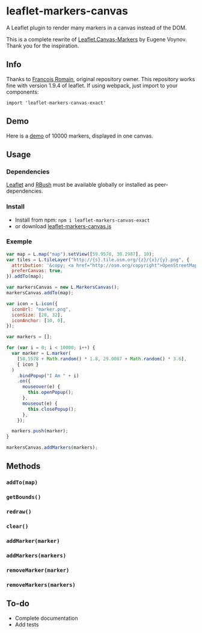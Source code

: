 # leaflet-markers-canvas

A Leaflet plugin to render many markers in a canvas instead of the DOM.

This is a complete rewrite of [Leaflet.Canvas-Markers](https://github.com/eJuke/Leaflet.Canvas-Markers) by Eugene Voynov. Thank you for the inspiration.

## Info
Thanks to [Francois Romain](https://github.com/francoisromain/), original repository owner.
This repository works fine with version 1.9.4 of leaflet. If using webpack, just import to your components:
```
import 'leaflet-markers-canvas-exact'
```
## Demo

Here is a [demo](https://francoisromain.github.io/leaflet-markers-canvas/examples/) of 10000 markers, displayed in one canvas.

## Usage

### Dependencies

[Leaflet](https://leafletjs.com/) and [RBush](https://github.com/mourner/rbush) must be available globally or installed as peer-dependencies.

### Install

- Install from npm: `npm i leaflet-markers-canvas-exact`
- or download [leaflet-markers-canvas.js](https://github.com/blcardoso/leaflet-markers-canvas/blob/master/dist/leaflet-markers-canvas.js)

### Exemple

```js
var map = L.map("map").setView([59.9578, 30.2987], 10);
var tiles = L.tileLayer("http://{s}.tile.osm.org/{z}/{x}/{y}.png", {
  attribution: '&copy; <a href="http://osm.org/copyright">OpenStreetMap</a>',
  preferCanvas: true,
}).addTo(map);

var markersCanvas = new L.MarkersCanvas();
markersCanvas.addTo(map);

var icon = L.icon({
  iconUrl: "marker.png",
  iconSize: [20, 32],
  iconAnchor: [10, 0],
});

var markers = [];

for (var i = 0; i < 10000; i++) {
  var marker = L.marker(
    [58.5578 + Math.random() * 1.8, 29.0087 + Math.random() * 3.6],
    { icon }
  )
    .bindPopup("I Am " + i)
    .on({
      mouseover(e) {
        this.openPopup();
      },
      mouseout(e) {
        this.closePopup();
      },
    });

  markers.push(marker);
}

markersCanvas.addMarkers(markers);
```

## Methods

### `addTo(map)`

### `getBounds()`

### `redraw()`

### `clear()`

### `addMarker(marker)`

### `addMarkers(markers)`

### `removeMarker(marker)`

### `removeMarkers(markers)`

## To-do

- Complete documentation
- Add tests
